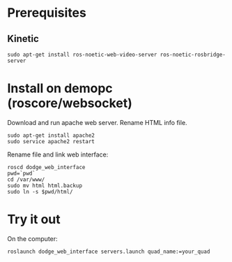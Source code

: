 # Prerequisites


## Kinetic
```
sudo apt-get install ros-noetic-web-video-server ros-noetic-rosbridge-server
```

# Install on demopc (roscore/websocket)
Download and run apache web server. Rename HTML info file.
```
sudo apt-get install apache2
sudo service apache2 restart
```

Rename file and link web interface:
```
roscd dodge_web_interface
pwd=`pwd`
cd /var/www/
sudo mv html html.backup
sudo ln -s $pwd/html/
```

# Try it out
On the computer:
```
roslaunch dodge_web_interface servers.launch quad_name:=your_quad
```